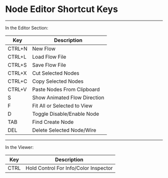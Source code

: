 # Node Editor Shortcut Keys

---

In the Editor Section:

| Key    | Description                   |
|--------|-------------------------------|
| CTRL+N | New Flow                      |
| CTRL+L | Load Flow File                |
| CTRL+S | Save Flow File                |
| CTRL+X | Cut Selected Nodes            |
| CTRL+C | Copy Selected Nodes           |
| CTRL+V | Paste Nodes From Clipboard    |
| S      | Show Animated Flow Direction  |
| F      | Fit All or Selected to View   |
| D      | Toggle Disable/Enable Node    |
| TAB    | Find Create Node              |
| DEL    | Delete Selected Node/Wire     |


---

In the Viewer:

| Key    | Description                           |
|--------|---------------------------------------|
| CTRL   | Hold Control For Info/Color Inspector |

